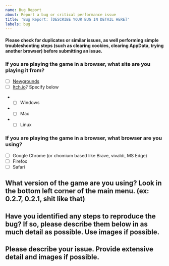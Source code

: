 ```yaml
---
name: Bug Report
about: Report a bug or critical performance issue
title: 'Bug Report: [DESCRIBE YOUR BUG IN DETAIL HERE]'
labels: bug
---
```


[weed]: <> (FILL THIS ISSUE THING OUT AS MUCH AS POSSIBLE)
[weed]: <> (OR ELSE YOUR ISSUE WILL BE LESS LIKELY TO BE SOLVED!)
[weed]: <> (DO NOT POST ABOUT ISSUES FROM OTHER FNF MOD ENGINES! I CANNOT AND PROBABLY WON'T SOLVE THOSE!)
[weed]: <> (GO TO THEIR RESPECTIVE GITHUB ISSUES AND REPORT THEM THERE LOL!)

[weed]: <> (ALSO MAKE SURE THAT YOU USE PROPER LABELS, IF YOU'RE RUNNING INTO COMPILER ISSUES, USE THE compiler issue LABEL!!!)

#### Please check for duplicates or similar issues, as well performing simple troubleshooting steps (such as clearing cookies, clearing AppData, trying another browser) before submitting an issue.
### If you are playing the game in a browser, what site are you playing it from?

[weed]: <> (Put an X in the [ ] thingies to fill out checkbox!)
[weed]: <> (something like [x] pretty much, don't screw up or you will look stupid)

- [ ] [Newgrounds](https://www.newgrounds.com/portal/view/770371)
- [ ] [Itch.io](https://ninja-muffin24.itch.io/funkin)? Specify below
- - [ ] Windows
- - [ ] Mac
- - [ ] Linux

### If you are playing the game in a browser, what browser are you using?

[weed]: <> (Again, put an x in the [ ] box!)

- [ ] Google Chrome (or chomium based like Brave, vivaldi, MS Edge)
- [ ] Firefox
- [ ] Safari

## What version of the game are you using? Look in the bottom left corner of the main menu. (ex: 0.2.7, 0.2.1, shit like that)


## Have you identified any steps to reproduce the bug? If so, please describe them below in as much detail as possible. Use images if possible.

## Please describe your issue. Provide extensive detail and images if possible.
